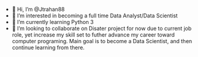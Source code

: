 - 👋 Hi, I’m @Jtrahan88
- 👀 I’m interested in becoming a full time Data Analyst/Data Scientist
- 🌱 I’m currently learning Python 3
- 💞️ I’m looking to collaborate on Disater project for now due to current job role, yet increase my skill set to futher advance my career toward computer programing. Main goal is to become a Data Scientist, and then continue learning from there.


<!---
Jtrahan88/Jtrahan88 is a ✨ special ✨ repository because its `README.md` (this file) appears on your GitHub profile.
You can click the Preview link to take a look at your changes.
--->
